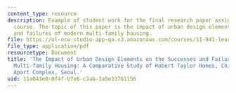 ```yaml
---
content_type: resource
description: Example of student work for the final research paper assignment of the
  course. The topic of this paper is the impact of urban design elements on the successes
  and failures of modern multi-family housing.
file: https://ol-ocw-studio-app-qa.s3.amazonaws.com/courses/11-941-learning-by-comparison-first-world-third-world-cities-fall-2008/11a043e00f4fb7e6c3ab3a5e33761156_MIT11_941f08_proj03_G09_17739UrbnDsgn_final.pdf
file_type: application/pdf
resourcetype: Document
title: 'The Impact of Urban Design Elements on the Successes and Failures of Modern
  Multi-family Housing: A Comparative Study of Robert Taylor Homes, Chicago, and HanGang
  Apart Complex, Seoul.'
uid: 11a043e0-0f4f-b7e6-c3ab-3a5e33761156
---
```

